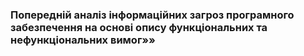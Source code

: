 
### Попередній аналіз інформаційних загроз програмного забезпечення на основі опису функціональних та нефункціональних вимог»»
